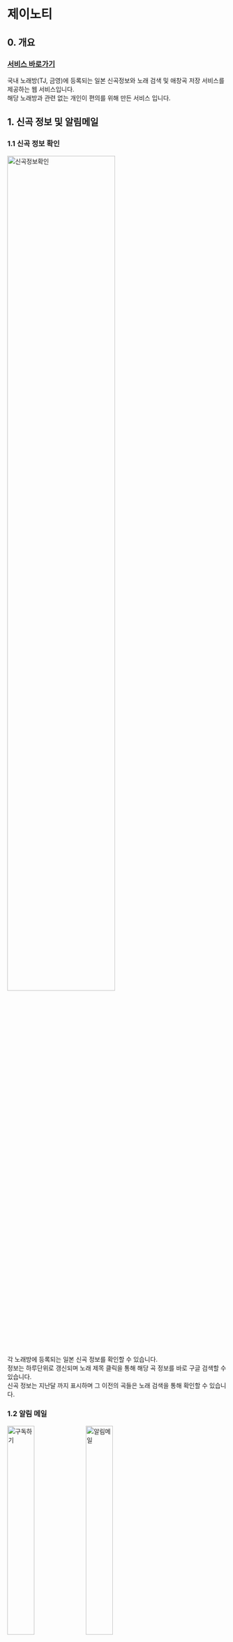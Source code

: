 # 제이노티
## 0. 개요
### [서비스 바로가기](https://jsongnoti.com)

국내 노래방(TJ, 금영)에 등록되는 일본 신곡정보와 노래 검색 및 애창곡 저장 서비스를 제공하는 웹 서비스입니다.  
해당 노래방과 관련 없는 개인이 편의를 위해 만든 서비스 입니다.

## 1. 신곡 정보 및 알림메일
### 1.1 신곡 정보 확인
<img alt='신곡정보확인' src='https://github.com/user-attachments/assets/db848e38-c98a-406e-a7c6-ecf5058ab50b' width="70%">  

각 노래방에 등록되는 일본 신곡 정보를 확인할 수 있습니다.  
정보는 하루단위로 갱신되며 노래 제목 클릭을 통해 해당 곡 정보를 바로 구글 검색할 수 있습니다.  
신곡 정보는 지난달 까지 표시하며 그 이전의 곡들은 노래 검색을 통해 확인할 수 있습니다.

### 1.2 알림 메일
<img alt='구독하기' src='https://github.com/user-attachments/assets/7afebcd9-1af2-4f53-b9d6-57f0af0edd44' width="35%">
<img alt='알림메일' src='https://github.com/user-attachments/assets/3bc690bb-dea9-4cd1-b9c9-5be9bbcee875' width="35%">

이메일을 등록하면 신곡 정보 갱신시 신곡이 있을 경우 신곡의 정보를 메일로 받아보실 수 있습니다.  
메일 내에서도 노래 제목을 클릭하여 해당곡 정보를 바로 구글 검색할 수 있습니다.


## 2. 노래 검색

검색 하려는 노래방의 브랜드, 입력할 내용 (제목 또는 가수) 를 선택한 뒤 검색어를 입력하면 검색 결과를 확인할 수 있습니다.  

기본적으로 텍스트 유사도를 기준으로 검색하기 때문에 다소 부정확 하더라도 대상의 이름(제목) 전체를 입력하는것을 추천합니다.

검색을 위한 데이터를 GPT 로 생성하였기 떄문에 부정확한 결과를 지속적으로 수정중에 있습니다. 원하는 검색 결과가 나오지 않을시 서비스 페이지 아래의 문의 부탁드립니다.

### 2.1 아티스트 명 검색
<img alt='아티스트 검색-히게단' src='https://github.com/user-attachments/assets/85206a4b-930b-4fed-a93b-f12216cabcdc' width="70%">  

원어 (영어, 일본어) 와 한국어 (번역명, 발음) 검색을 지원합니다.    
검색 대상의 일부만 입력할 경우 검색되지 않을 수 있습니다.  
> [!TIP]  
><b>검색 가능 예시 : </b> Official髭男dism, officialhigedandism, 오피셜 히게 단디즘, 오피셜 히게, 히게단    
<b>검색 불가능 예시 : </b> 髭男, 오피셜, 단디즘

<img alt='아티스트검색' src='https://github.com/user-attachments/assets/29dbc079-4094-4511-b5cd-d4e748539eec' width="70%">  

대소문자를 구분하기 때문에 대문자만으로 이루어진 이름을 소문자로 검색하면 검색결과가 나오지 않습니다. 이때는 한글 발음 등으로 검색하는 걸 추천합니다.  
> [!TIP]  
><b>검색 가능 예시 : </b> RADWIMPS, 래드윔프스, 랏도  
<b>검색 불가능 예시 : </b> radwimps  
<b>검색 정확도 낮은 예시(피처링 결과가 제외됨) : </b>RADWIMP, 레드윔프스


일부 아티스트에 한해 별명(줄임말) 검색이 가능합니다. 수기로 입력된 데이터이기 때문에 정확도가 높습니다.    
특정 아티스트의 수기 입력 또는 검색 결과 개선 문의는 서비스 페이지 아래의 Contact 를 통해 부탁드립니다.  


 ### 2.2 제목 검색
<img alt='제목 검색' src='https://github.com/user-attachments/assets/98e5dd80-216d-45ba-8236-d31f0e2fcc07' width="70%">  

원어 (영어, 일본어) 와 한국어 (번역명, 발음) 검색을 지원합니다.    
검색 대상의 일부만 입력할 경우 검색되지 않을 수 있습니다.  
> [!TIP]  
> <b>검색 가능 예시 : </b> さよーならまたいつか！, 안녕 또 언젠가, 잘가 언젠가, 사요나라 마타 이츠카, 사요나라 마타  
<b>검색 불가능 예시 : </b> さよーなら, 안녕, 사요나라, 이츠카


대소문자를 구분하기 때문에 대문자만으로 이루어진 곡을 소문자로 검색하면 검색결과가 나오지 않습니다. 이때는 한글 발음 등으로 검색하는 걸 추천합니다.  
>[!TIP]  
><b>검색 가능 예시 : </b> KICK BACK, 킥 백  
<b>검색 불가능 예시 : </b> kick back

## 3. 애창곡

브랜드 별로 애창곡을 저장하여 필요한 경우 바로 확인할 수 있습니다.  
해당 기능은 구글 로그인을 통해 사용 가능하며, 이전에 로그인 이력이 있을경우 다음부터 자동으로 로그인 됩니다.

### 3.1 추가
<img alt='애창곡 추가' src='https://github.com/user-attachments/assets/3121cfdb-9486-4b79-9234-29b8c7b4183b' width="70%">  

추가를 원하는 곡을 검색한뒤 검색 결과에서 해당 곡을 클릭하면 애창곡 추가 폼에 자동으로 정보가 입력됩니다.  
필요한 경우 추가 텍스트를 작성한 뒤 주가하기 버튼을 누르면 애창곡 목록에 추가됩니다.  
추가 순서 설정 버튼을 눌러 추가될 순서를 미리 지정할 수 있습니다.

### 3.2  순서 변경
<img alt='애창곡 순서 변경' src='https://github.com/user-attachments/assets/3c02a078-9803-4d33-9e21-e95b8a5935ac' width="70%">  

애창곡 목록에서 각 곡이 표시될 순서를 변경할 수 있습니다.  
순서를 변경한 뒤 **순서 변경 완료 버튼을 눌러야 변경 사항이 적용**됩니다.  
> [!WARNING]  
> 사용자가 변경한 순서는 애창곡 설정의 표시 방식이 '순서대로' 일때 적용됩니다.

### 3.3 삭제
<img alt='애창곡 삭제' src='https://github.com/user-attachments/assets/14c570cb-078d-4de5-b38d-4a4c8248ea86' width="70%">  

애창곡 목록에서 곡을 삭제합니다.  
곡을 **삭제하는 즉시 변경 사항이 적용**됩니다.  
삭제가 모두 끝나면 삭제완료 버튼을 눌러 삭제를 끝냅니다.

### 3.4 설정

애창곡 목록에 관련된 설정입니다.

#### 3.4.1 표시 방식
<img alt='애창곡 표시 방식 small' src='https://github.com/user-attachments/assets/bf7c92cc-2869-4009-b4dd-c192ff7ba425' width="70%">

애창곡 목록의 표시 방식을 변경할수 있습니다.  

- 순서대로 : 저장된 순서로 표시합니다. 사용자가 변경한 순서가 적용됩니다. 
- 아티스트별 : 아티스트명으로 묶어 알파벳 순으로 표시합니다.

#### 3.4.2 표시 브랜드
<img alt='애창곡 표시 브랜드' src='https://github.com/user-attachments/assets/3416d37b-b26c-48db-b24f-f6661d14a853' width="70%">

애창곡 목록의 표시 브랜드를 변경할 수 있습니다.  
표시되지 않는 브랜드의 애창곡 목록은 보이지 않을뿐, 삭제되지 않습니다.

## 4. 편의기능
#### 4.1 다크모드
<img alt='다크모드' src='https://github.com/user-attachments/assets/669958cb-01b1-493f-9188-35b44db1d486' width="70%">

노래방 등 어두운 상황에서 편리하게 사용할 수 있도록 다크모드를 활성화 할 수 있습니다.  
브라우저의 방문기록(캐시)을 삭제할 경우 다크모드 설정값이 초기화 될 수 있습니다.